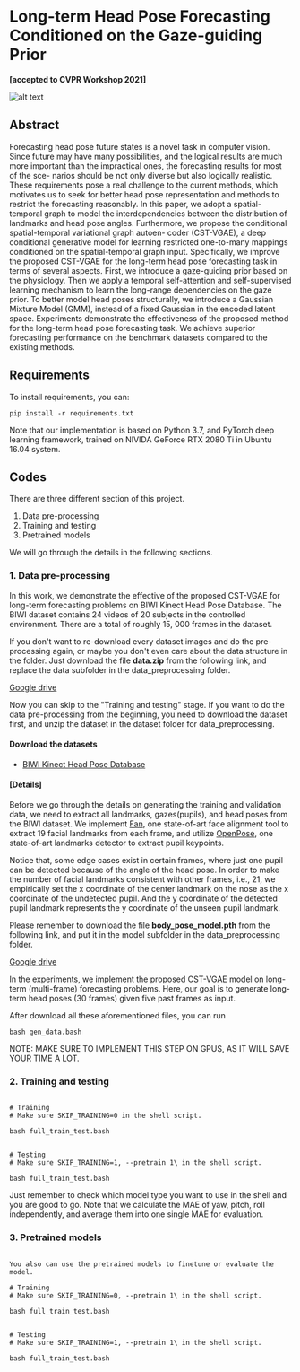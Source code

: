 
# Long-term Head Pose Forecasting Conditioned on the Gaze-guiding Prior

**[accepted to CVPR Workshop 2021]**

![alt text](https://github.com/stoneMo/CST-VGAE/blob/imgs/title_image.png?raw=true)

## Abstract

Forecasting head pose future states is a novel task in computer vision. Since future may have many possibilities, and the logical results are much more important than the impractical ones, the forecasting results for most of the sce- narios should be not only diverse but also logically realistic. These requirements pose a real challenge to the current methods, which motivates us to seek for better head pose representation and methods to restrict the forecasting reasonably. In this paper, we adopt a spatial-temporal graph to model the interdependencies between the distribution of landmarks and head pose angles. Furthermore, we propose the conditional spatial-temporal variational graph autoen- coder (CST-VGAE), a deep conditional generative model for learning restricted one-to-many mappings conditioned on the spatial-temporal graph input. Specifically, we improve the proposed CST-VGAE for the long-term head pose forecasting task in terms of several aspects. First, we introduce a gaze-guiding prior based on the physiology. Then we apply a temporal self-attention and self-supervised learning mechanism to learn the long-range dependencies on the gaze prior. To better model head poses structurally, we introduce a Gaussian Mixture Model (GMM), instead of a fixed Gaussian in the encoded latent space. Experiments demonstrate the effectiveness of the proposed method for the long-term head pose forecasting task. We achieve superior forecasting performance on the benchmark datasets compared to the existing methods.

## Requirements


To install requirements, you can:

```
pip install -r requirements.txt

```

Note that our implementation is based on Python 3.7, and PyTorch deep learning framework, trained on NIVIDA GeForce RTX 2080 Ti in Ubuntu 16.04 system.

## Codes

There are three different section of this project. 
1. Data pre-processing
2. Training and testing 
3. Pretrained models

We will go through the details in the following sections.

### 1. Data pre-processing

In this work, we demonstrate the effective of the proposed CST-VGAE for long-term forecasting problems on BIWI Kinect Head Pose Database. The BIWI dataset contains 24 videos of 20 subjects in the controlled environment. There are a total of roughly 15, 000 frames in the dataset.

If you don't want to re-download every dataset images and do the pre-processing again, or maybe you don't even care about the data structure in the folder. Just download the file **data.zip** from the following link, and replace the data subfolder in the data_preprocessing folder.

[Google drive](https://drive.google.com/drive/folders/1T8mhPQcVhbudZg2LwCvgxnwyUJO_dS4y?usp=sharing)

Now you can skip to the "Training and testing" stage. If you want to do the data pre-processing from the beginning, you need to download the dataset first, and unzip the dataset in the dataset folder for data_preprocessing.

#### Download the datasets

+ [BIWI Kinect Head Pose Database](https://data.vision.ee.ethz.ch/cvl/gfanelli/head_pose/head_forest.html)

#### [Details]

Before we go through the details on generating the training and validation data, we need to extract all landmarks, gazes(pupils), and head poses from the BIWI dataset. We implement [Fan](https://github.com/1adrianb/face-alignment), one state-of-art face alignment tool to extract 19 facial landmarks from each frame, and utilize [OpenPose](https://github.com/CMU-Perceptual-Computing-Lab/openpose), one state-of-art landmarks detector to extract pupil keypoints. 

Notice that, some edge cases exist in certain frames, where just one pupil can be detected because of the angle of the head pose. In order to make the number of facial landmarks consistent with other frames, i.e., 21, we empirically set the x coordinate of the center landmark on the nose as the x coordinate of the undetected pupil. And the y coordinate of the detected pupil landmark represents the y coordinate of the unseen pupil landmark. 

Please remember to download the file **body_pose_model.pth** from the following link, and put it in the model subfolder in the data_preprocessing folder. 

[Google drive](https://drive.google.com/drive/folders/1fvsywqKLSi83V4tf7W7idx7lyWQR6ZRd?usp=sharing)

In the experiments, we implement the proposed CST-VGAE model on long-term (multi-frame) forecasting problems. Here, our goal is to generate long-term head poses (30 frames) given five past frames as input.

After download all these aforementioned files, you can run
```
bash gen_data.bash

```
NOTE: MAKE SURE TO IMPLEMENT THIS STEP ON GPUS, AS IT WILL SAVE YOUR TIME A LOT.


### 2. Training and testing 
```

# Training
# Make sure SKIP_TRAINING=0 in the shell script. 

bash full_train_test.bash


# Testing
# Make sure SKIP_TRAINING=1, --pretrain 1\ in the shell script. 

bash full_train_test.bash

```

Just remember to check which model type you want to use in the shell and you are good to go. Note that we calculate the MAE of yaw, pitch, roll independently, and average them into one single MAE for evaluation. 

### 3. Pretrained models


```

You also can use the pretrained models to finetune or evaluate the model.

# Training
# Make sure SKIP_TRAINING=0, --pretrain 1\ in the shell script. 

bash full_train_test.bash


# Testing
# Make sure SKIP_TRAINING=1, --pretrain 1\ in the shell script. 

bash full_train_test.bash

```